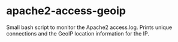 # apache2-access-geoip
Small bash script to monitor the Apache2 access.log. Prints unique connections and the GeoIP location information for the IP.
